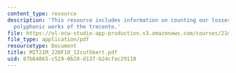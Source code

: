 ```yaml
---
content_type: resource
description: 'This resource includes information on counting our losses: the missing
  polyphonic works of the trecento.'
file: https://ol-ocw-studio-app-production.s3.amazonaws.com/courses/21m-220-early-music-fall-2010/87b64865c5290b28d137b24cfac29110_MIT21M_220F10_12cuthbert.pdf
file_type: application/pdf
resourcetype: Document
title: MIT21M_220F10_12cuthbert.pdf
uid: 87b64865-c529-0b28-d137-b24cfac29110
---
```

